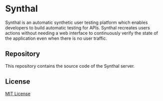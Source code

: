# Synthal

Synthal is an automatic synthetic user testing platform which enables developers to build automatic testing for APIs. Synthal recreates users actions without needing a web interface to continuously verify the state of the application even when there is no user traffic.

## Repository
This repository contains the source code of the Synthal server.

## License

[MIT License](https://github.com/jkinequon/synthal/blob/main/LICENSE)
